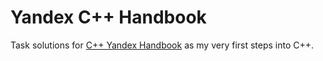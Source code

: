 # Yandex C++ Handbook
Task solutions for [C++ Yandex Handbook](https://academy.yandex.ru/handbook/cpp) as my very first steps into C++.
